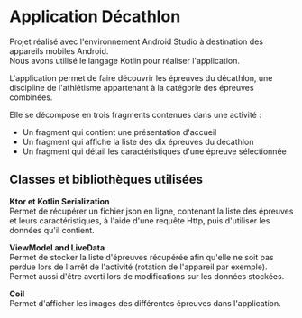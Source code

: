 # Application Décathlon

Projet réalisé avec l'environnement Android Studio à destination des appareils mobiles Android.  
Nous avons utilisé le langage Kotlin pour réaliser l'application.

L'application permet de faire découvrir les épreuves du décathlon, une discipline de l'athlétisme appartenant à la catégorie des épreuves combinées.

Elle se décompose en trois fragments contenues dans une activité :
- Un fragment qui contient une présentation d'accueil
- Un fragment qui affiche la liste des dix épreuves du décathlon
- Un fragment qui détail les caractéristiques d'une épreuve sélectionnée



## Classes et bibliothèques utilisées

**Ktor et Kotlin Serialization**  
Permet de récupérer un fichier json en ligne, contenant la liste des épreuves et leurs caractéristiques, à l'aide d'une requête Http, puis d'utiliser les données qu'il contient.


**ViewModel and LiveData**  
Permet de stocker la liste d'épreuves récupérée afin qu'elle ne soit pas perdue lors de l'arrêt de l'activité (rotation de l'appareil par exemple).  
Permet aussi d'être averti lors de modifications sur les données stockées.


**Coil**  
Permet d'afficher les images des différentes épreuves dans l'application.
